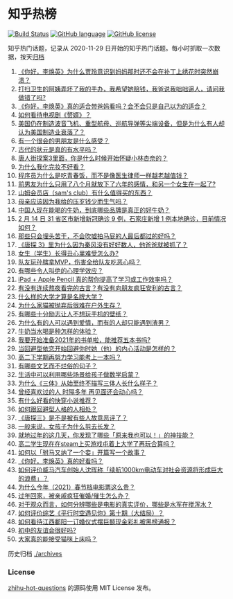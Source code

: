 # 知乎热榜
[![Build Status](https://github.com/ToWeLong/zhihu-hot-questions/workflows/CI/badge.svg)](https://github.com/ToWeLong/zhihu-hot-questions/actions)
[![GitHub language](https://img.shields.io/badge/language-golang-orange.svg)](https://golang.org/)
[![GitHub license](https://img.shields.io/github/license/ToWeLong/zhihu-hot-questions)](https://github.com/ToWeLong/zhihu-hot-questions/blob/main/LICENSE)

知乎热门话题，记录从 2020-11-29 日开始的知乎热门话题。每小时抓取一次数据，按天[归档](./archives)

<!-- BEGIN -->

1. [《你好，李焕英》为什么贾玲意识到妈妈那时还不会在补丁上绣花时突然崩溃？](https://www.zhihu.com/question/444267187)
1. [打扫卫生的阿姨弄坏了我的手办，我希望她赔钱，我爸说我咄咄逼人，请问我做错了吗?](https://www.zhihu.com/question/442756818)
1. [《你好，李焕英》真的适合带爸妈看吗？会不会只是自己以为的适合？](https://www.zhihu.com/question/444136127)
1. [如何看待电视剧《赘婿》？](https://www.zhihu.com/question/444425031)
1. [美国仍在制造波音飞机、重型航母、巡航导弹等尖端设备，但是为什么有人却认为美国制造业衰落了？](https://www.zhihu.com/question/443912700)
1. [有一个很会的男朋友是什么感受？](https://www.zhihu.com/question/391872560)
1. [古代的状元是真的有水平吗？](https://www.zhihu.com/question/427239644)
1. [唐人街探案3里面，你是什么时候开始怀疑小林杏奈的？](https://www.zhihu.com/question/444524753)
1. [为什么我化完妆不好看？](https://www.zhihu.com/question/442640081)
1. [程序员为什么是吃青春饭，而不是像医生律师一样越老越值钱？](https://www.zhihu.com/question/444102247)
1. [前男友为什么只用了八个月就放下了六年的感情，和另一个女生在一起了?](https://www.zhihu.com/question/437014772)
1. [山姆会员店（sam's club）有什么值得买的东西？](https://www.zhihu.com/question/58897556)
1. [母亲应该因为我给的压岁钱少而生气吗？](https://www.zhihu.com/question/444206266)
1. [中国人现在能喝的牛奶，到底哪些品牌是真正的好牛奶？](https://www.zhihu.com/question/406534691)
1. [2 月 14 日 31 省区市新增新冠确诊 9 例，石家庄新增 1 例本地确诊，目前情况如何？](https://www.zhihu.com/question/444499185)
1. [那些只会埋头苦干，不会吹嘘拍马屁的人最后都过的好吗？](https://www.zhihu.com/question/443803778)
1. [《唐探 3》里为什么因为秦风没有好好数人，他爸爸就被抓了？](https://www.zhihu.com/question/444120794)
1. [女生（学生）长得丑心里难受怎么办?](https://www.zhihu.com/question/444280529)
1. [队友玩孙膑拿MVP，伤害全给队友吃恶心吗？](https://www.zhihu.com/question/444126709)
1. [有哪些令人叫绝的心理学效应？](https://www.zhihu.com/question/20357247)
1. [iPad + Apple Pencil 真的帮你提高了学习或工作效率吗？](https://www.zhihu.com/question/319011403)
1. [有没有连续熬夜看完的古言？有没有向朋友疯狂安利的古言？](https://www.zhihu.com/question/367566060)
1. [什么样的大学才算是名牌大学？](https://www.zhihu.com/question/440362268)
1. [为什么家猫被抛弃后很难在户外生存？](https://www.zhihu.com/question/430534419)
1. [有哪些十分励志让人不想玩手机的壁纸？](https://www.zhihu.com/question/267009223)
1. [为什么有的人可以遇到爱情，而有的人却只能遇到渣男？](https://www.zhihu.com/question/363549975)
1. [牛奶当水喝是种怎样的体验？](https://www.zhihu.com/question/41816772)
1. [我要开始准备2021年的书单啦，能推荐五本书吗?](https://www.zhihu.com/question/435930097)
1. [当回避型依恋开始回避你时她（他）的内心活动是怎样的？](https://www.zhihu.com/question/337217828)
1. [高二下学期再努力学习能考上一本吗？](https://www.zhihu.com/question/443937418)
1. [有哪些文艺而不烂俗的句子？](https://www.zhihu.com/question/384858847)
1. [生活中可以利用哪些场景给孩子做数学启蒙？](https://www.zhihu.com/question/386686608)
1. [为什么《三体》从始至终不描写三体人长什么样子？](https://www.zhihu.com/question/443422202)
1. [曾经喜欢过的人  时隔多年  再见面还会动心吗？](https://www.zhihu.com/question/436416189)
1. [有什么好看的快穿小说推荐？](https://www.zhihu.com/question/440243405)
1. [如何跟回避型人格的人相处？](https://www.zhihu.com/question/416440367)
1. [《唐探三》是不是被有些人故意恶评了？](https://www.zhihu.com/question/444157762)
1. [一般来说，女孩子为什么剪去长发？](https://www.zhihu.com/question/443395392)
1. [就地过年的这几天，你发现了哪些「原来我也可以！」的神技能？](https://www.zhihu.com/question/444500424)
1. [高二学生现在在steam上买游戏屯着上大学了再玩合算吗？](https://www.zhihu.com/question/437333279)
1. [如何以「驸马又纳了一个妾」开篇写一个故事？](https://www.zhihu.com/question/392975374)
1. [《你好，李焕英》真的好看吗？](https://www.zhihu.com/question/444200836)
1. [如何评价威马汽车创始人沈晖称「续航1000km电动车对社会资源将形成巨大的浪费」？](https://www.zhihu.com/question/440106593)
1. [为什么今年（2021）春节档电影票这么贵？](https://www.zhihu.com/question/442391364)
1. [过年回家，被亲戚疯狂催婚/催生怎么办？](https://www.zhihu.com/question/443338379)
1. [对于观众而言，如何分辨哪些是电影的真实评价，哪些是水军在搅浑水？](https://www.zhihu.com/question/444229926)
1. [如何评价综艺《平行时空遇见你》第十期（大结局）？](https://www.zhihu.com/question/444419781)
1. [如何看待江西鄱阳一订婚仪式摆巨额现金彩礼被黑榜通报？](https://www.zhihu.com/question/444525387)
1. [初中的友谊会很好吗?](https://www.zhihu.com/question/443928353)
1. [大家真的能接受猫咪上床吗？](https://www.zhihu.com/question/442904528)

<!-- END -->

历史归档 [./archives](./archives)


### License
[zhihu-hot-questions](https://github.com/towelong/zhihu-hot-questions) 的源码使用 MIT License 发布。